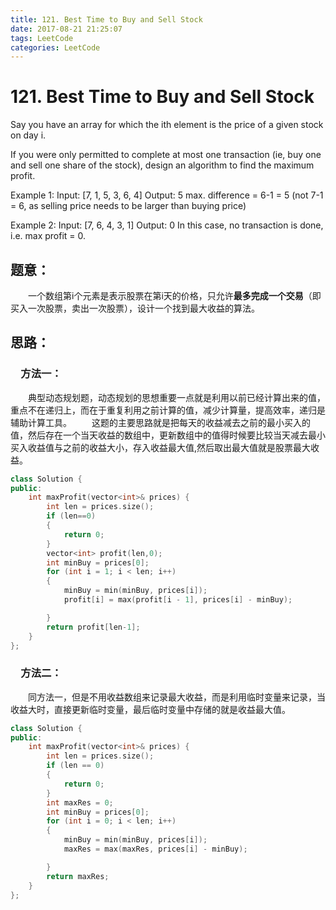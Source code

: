 ```yaml
---
title: 121. Best Time to Buy and Sell Stock
date: 2017-08-21 21:25:07
tags: LeetCode
categories: LeetCode
---
```


# 121. Best Time to Buy and Sell Stock

Say you have an array for which the ith element is the price of a given stock on day i.

If you were only permitted to complete at most one transaction (ie, buy one and sell one share of the stock), design an algorithm to find the maximum profit.

Example 1:
Input: [7, 1, 5, 3, 6, 4]
Output: 5
max. difference = 6-1 = 5 (not 7-1 = 6, as selling price needs to be larger than buying price)

Example 2:
Input: [7, 6, 4, 3, 1]
Output: 0
In this case, no transaction is done, i.e. max profit = 0.

<!--more-->

## 题意：

　　一个数组第i个元素是表示股票在第i天的价格，只允许**最多完成一个交易**（即买入一次股票，卖出一次股票），设计一个找到最大收益的算法。

## 思路：

### 　方法一：

　　典型动态规划题，动态规划的思想重要一点就是利用以前已经计算出来的值，重点不在递归上，而在于重复利用之前计算的值，减少计算量，提高效率，递归是辅助计算工具。
　　这题的主要思路就是把每天的收益减去之前的最小买入的值，然后存在一个当天收益的数组中，更新数组中的值得时候要比较当天减去最小买入收益值与之前的收益大小，存入收益最大值,然后取出最大值就是股票最大收益。

```c++
class Solution {
public:
	int maxProfit(vector<int>& prices) {
		int len = prices.size();
		if (len==0)
		{
			return 0;
		}
		vector<int> profit(len,0);
		int minBuy = prices[0];
		for (int i = 1; i < len; i++)
		{
			minBuy = min(minBuy, prices[i]);
			profit[i] = max(profit[i - 1], prices[i] - minBuy);

		}
		return profit[len-1];
	}
};
```

### 　方法二：

　　同方法一，但是不用收益数组来记录最大收益，而是利用临时变量来记录，当收益大时，直接更新临时变量，最后临时变量中存储的就是收益最大值。

```c++
class Solution {
public:
	int maxProfit(vector<int>& prices) {
		int len = prices.size();
		if (len == 0)
		{
			return 0;
		}
		int maxRes = 0;
		int minBuy = prices[0];
		for (int i = 0; i < len; i++)
		{
			minBuy = min(minBuy, prices[i]);
			maxRes = max(maxRes, prices[i] - minBuy);

		}
		return maxRes;
	}
};
```

